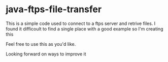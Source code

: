 # java-ftps-file-transfer

This is a simple code used to connect to a ftps server and retrive files.
I found it difficoult to find a single place with a good example so I'm creating this

Feel free to use this as you'd like.

Looking forward on ways to improve it
